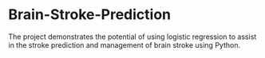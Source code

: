 # Brain-Stroke-Prediction
The project demonstrates the potential of using logistic regression to assist in the stroke  prediction and management of brain stroke using Python. 
